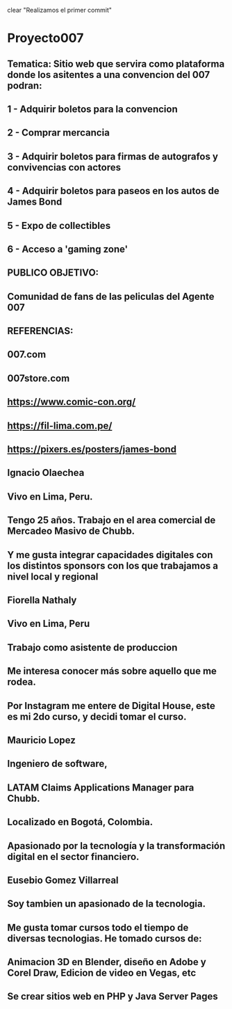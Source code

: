 clear
"Realizamos el primer commit"
# Proyecto007
## Tematica: Sitio web que servira como plataforma donde los asitentes a una convencion del 007 podran:
## 1 - Adquirir boletos para la convencion 
## 2 - Comprar mercancia
## 3 - Adquirir boletos para firmas de autografos y convivencias con actores
## 4 - Adquirir boletos para paseos en los autos de James Bond
## 5 - Expo de collectibles
## 6 - Acceso a 'gaming zone'

## PUBLICO OBJETIVO: 
## Comunidad de fans de las peliculas del Agente 007

## REFERENCIAS: 
## 007.com
## 007store.com
## https://www.comic-con.org/
## https://fil-lima.com.pe/
## https://pixers.es/posters/james-bond

## Ignacio Olaechea
## Vivo en Lima, Peru. 
## Tengo 25 años. Trabajo en el area comercial de Mercadeo Masivo de Chubb. 
## Y me gusta integrar capacidades digitales con los distintos sponsors con los que trabajamos a nivel local y regional

## Fiorella Nathaly
## Vivo en Lima, Peru
## Trabajo como asistente de produccion
## Me interesa conocer más sobre aquello que me rodea.
## Por Instagram me entere de Digital House, este es mi 2do curso, y decidi tomar el curso.

## Mauricio Lopez
## Ingeniero de software, 
## LATAM Claims Applications Manager para Chubb. 
## Localizado en Bogotá, Colombia. 
## Apasionado por la tecnología y la transformación digital en el sector financiero.

## Eusebio Gomez Villarreal
## Soy tambien un apasionado de la tecnologia.
## Me gusta tomar cursos todo el tiempo de diversas tecnologias. He tomado cursos de:
## Animacion 3D en Blender, diseño en Adobe y Corel Draw, Edicion de video en Vegas, etc
## Se crear sitios web en PHP y Java Server Pages 